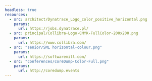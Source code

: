```yaml
---
headless: true
resources:
  - src: architect/Dynatrace_Logo_color_positive_horizontal.png
    params:
      url: https://jobs.dynatrace.pl/
  - src: principal/Collibra-Logo-CMYK-FullColor-200x200.png
    params:
      url: https://www.collibra.com/
  - src: "senior/SML horizontal-colour.png"
    params:
      url: https://softwaremill.com/
  - src: "conferences/coreDump-Color-Full.png"
    params:
      url: http://coredump.events
---
```

